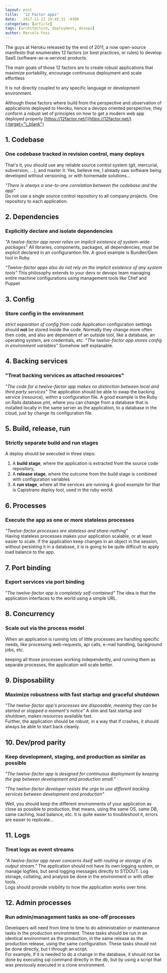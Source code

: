 ```yaml
---
layout: post
title:  "12 Factor apps"
date:   2017-11-12 19:45:31 -0300
categories: [article]
tags: [architecture, deployment, devops]
author: Marcelo Foss
---
```

The guys at Heroku released by the end of 2011, a now open-source manifesto that enumerates 12 factors (or best practices, or rules) to develop SaaS (software-as-a-service) products.

The main goals of those 12 factors are to create robust applications that maximize portability, encourage continuous deployment and scale effortless

It is not directly coupled to any specific language or development environment.

Although these factors where build from the perspective and observation of applications deployed to Heroku, hence a devops oriented perspective, they conform a robust set of principles on how to get a modern web app deployed properly
[https://12factor.net/](https://12factor.net/){:target="\_blank"}  

## 1. Codebase
### One codebase tracked in revision control, many deploys
That's it, you should use any reliable source control system (git, mercurial, subversion, ...), and master it. Yes, believe me, I already saw software being developed without versioning, or with homemade solutions...

*"There is always a one-to-one correlation between the codebase and the app"*  
Do not use a single source control repository to all company projects. One repository to each application.

## 2. Dependencies
###  Explicitly declare and isolate dependencies
*"A twelve-factor app never relies on implicit existence of system-wide packages"*
All libraries, components, packages, all dependencies, must be explicit declared in an configurantion file. A good example is Bundler/Gem tool in Ruby.

*"Twelve-factor apps also do not rely on the implicit existence of any system tools"*
This philosophy extends to your devs or devops team managing entire machine configurations using management tools like Chef and Puppet

## 3. Config
### Store config in the environment
*strict separation of config from code*
Application configuration settings should **not** be stored inside the code. Normally they change more often then code, and also are dependent of an outside tool, like a database, an operating system, are credentials, etc.
*"The twelve-factor app stores config in environment variables"*
Somehow self explanable.

## 4. Backing services
### "Treat backing services as attached resources"
*"The code for a twelve-factor app makes no distinction between local and third party services"*
The application should be able to swap the backing service (resource), within a configuration file.
A good example is the Ruby on Rails database.yml, where you can change from a database that is installed locally in the same server as the application, to a database in the cloud, just by change its configuration file.

## 5. Build, release, run
### Strictly separate build and run stages
A deploy should be executed in three steps:
1. A **build stage**, where the application is extracted from the source code repository,
2. A **release stage**, where the outcome from the build stage is combined with configuration variables
3. A **run stage**, where all the services are running
A good example for that is Capistrano deploy tool, used in the ruby world.

## 6. Processes
### Execute the app as one or more stateless processes
*"Twelve-factor processes are stateless and share-nothing"*  
Having stateless processes makes your application scalable, or at least easier to scale. If the application keep changes in an object in the session, without persisting it in a database, it is is going to be quite difficult to apply load balance to the app.

## 7. Port binding
### Export services via port binding
*"The twelve-factor app is completely self-contained"*
The idea is that the application interfaces to the world using a simple URL.

## 8. Concurrency
### Scale out via the process model
When an application is running lots of little processes are handling specific needs, like processing web-requests, api calls, e-mail handling, background jobs, etc.  

keeping all those processes working independently, and running them as separate processes, the application will scale better.

## 9. Disposability
### Maximize robustness with fast startup and graceful shutdown
*"The twelve-factor app's processes are disposable, meaning they can be started or stopped a moment's notice"*
A slim and fast startup and shutdown, makes resources available fast.  
Further, the application should be robust, in a way that if crashes, it should always be able to start back cleanly.

## 10. Dev/prod parity
### Keep development, staging, and production as similar as possible
*"The twelve-factor app is designed for continuous deployment by keeping the gap between development and production small."*  

*"The twelve-factor developer resists the urge to use different backing services between development and production"*

Well, you should keep the different environments of your application as close as possible to production, that means, using the same OS, same DB, same caching, load balance, etc. It is quite easier to troubleshoot it, errors are easier to replicate...

## 11. Logs
### Treat logs as event streams
*"A twelve-factor app never concerns itself with routing or storage of its output stream."*
The application should not have its own logging system, or manage logfiles, but send logging messages directly to STDOUT.
Log storage, collating, and analysis be done in the environment or with other tools.  
Logs should provide visibility to how the application works over time.  

## 12. Admin processes
### Run admin/management tasks as one-off processes
Developers will need from time to time to do administration or maintenance tasks in the production environment.
These tasks should be run in an identical environment as the production, in the same release as the production release, using the same configuration. These tasks should not be done directly, but t through an script.  
For example, if it is needed to do a change in the database, it should not be done by executing sql command directly in the db, but by using a script that was previously executed in a clone environment.
